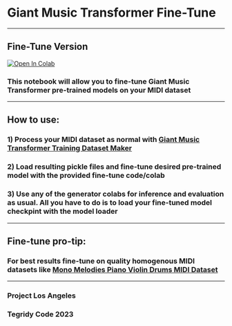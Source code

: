 # Giant Music Transformer Fine-Tune

***

## Fine-Tune Version

[![Open In Colab][colab-badge]][colab-notebook1]

[colab-notebook1]: <https://colab.research.google.com/github/asigalov61/Giant-Music-Transformer/blob/main/Fine-Tune/Giant_Music_Transformer_Fine_Tune.ipynb>
[colab-badge]: <https://colab.research.google.com/assets/colab-badge.svg>

### This notebook will allow you to fine-tune Giant Music Transformer pre-trained models on your MIDI dataset

***

## How to use:

### 1) Process your MIDI dataset as normal with [Giant Music Transformer Training Dataset Maker](https://github.com/asigalov61/Giant-Music-Transformer/blob/main/Training-Data/Giant_Music_Transformer_L_XL_Training_Dataset_Maker.ipynb)
### 2) Load resulting pickle files and fine-tune desired pre-trained model with the provided fine-tune code/colab
### 3) Use any of the generator colabs for inference and evaluation as usual. All you have to do is to load your fine-tuned model checkpint with the model loader

***

## Fine-tune pro-tip:

### For best results fine-tune on quality homogenous MIDI datasets like [Mono Melodies Piano Violin Drums MIDI Dataset](https://github.com/asigalov61/Tegridy-MIDI-Dataset/blob/master/Mono-Melodies/Piano-Violin-Drums/Mono-Melodies-Piano-Violin-Drums-CC-BY-NC-SA.zip)

***

### Project Los Angeles
### Tegridy Code 2023
